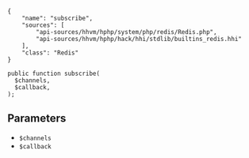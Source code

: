 ``` yamlmeta
{
    "name": "subscribe",
    "sources": [
        "api-sources/hhvm/hphp/system/php/redis/Redis.php",
        "api-sources/hhvm/hphp/hack/hhi/stdlib/builtins_redis.hhi"
    ],
    "class": "Redis"
}
```




``` Hack
public function subscribe(
  $channels,
  $callback,
);
```




## Parameters




+ ` $channels `
+ ` $callback `
<!-- HHAPIDOC -->
